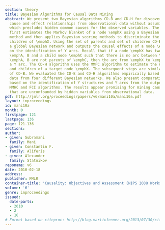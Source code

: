 ```yaml
---
section: theory
title: Bayesian Algorithms for Causal Data Mining
abstract: We present two Bayesian algorithms CD-B and CD-H for discovering unconfounded
  cause and effect relationships from observational data without assuming causal sufficiency
  which precludes hidden common causes for the observed variables. The CD-B algorithm
  first estimates the Markov blanket of a node \emphX using a Bayesian greedy search
  method and then applies Bayesian scoring methods to discriminate the parents and
  children of \emphX. Using the set of parents and set of children CD-B constructs
  a global Bayesian network and outputs the causal effects of a node \emphX based
  on the identification of Y arcs. Recall that if a node \emphX has two parent nodes
  \emphA, B and a child node \emphC such that there is no arc between \emphA, B and
  \emphA, B are not parents of \emphC, then the arc from \emphX to \emphC is called
  a Y arc. The CD-H algorithm uses the MMPC algorithm to estimate the union of parents
  and children of a target node \emphX. The subsequent steps are similar to those
  of CD-B. We evaluated the CD-B and CD-H algorithms empirically based on simulated
  data from four different Bayesian networks. We also present comparative results
  based on the identification of Y structures and Y arcs from the output of the PC,
  MMHC and FCI algorithms. The results appear promising for mining causal relationships
  that are unconfounded by hidden variables from observational data.
pdf: http://jmlr.org/proceedings/papers/v6/mani10a/mani10a.pdf
layout: inproceedings
id: mani10a
month: 0
firstpage: 121
lastpage: 136
page: 121-136
sections: 
author:
- given: Subramani
  family: Mani
- given: Constantin F.
  family: Aliferis
- given: Alexander
  family: Statnikov
reponame: v6
date: 2010-02-18
address: 
publisher: PMLR
container-title: 'Causality: Objectives and Assessment (NIPS 2008 Workshop)'
volume: '6'
genre: inproceedings
issued:
  date-parts:
  - 2010
  - 2
  - 18
# Format based on citeproc: http://blog.martinfenner.org/2013/07/30/citeproc-yaml-for-bibliographies/
---
```

